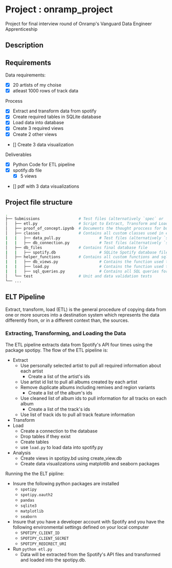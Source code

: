 # Project : onramp_project
Project for final interview round of Onramp's Vanguard Data Engineer Apprenticeship 

## Description


## Requirements
Data requirements:
- [x] 20 artists of my choise
- [x] atleast 1000 rows of track data

Process
- [x] Extract and transform data from spotify
- [x] Create required tables in SQLite database
- [x] Load data into database
- [x] Create 3 required views
- [x] Create 2 other views
- [] Create 3 data visualization


Deliverables
- [x] Python Code for ETL pipeline
- [x] spotify.db file
  - [x] 5 views
- [] pdf with 3 data visualizations



## Project file structure


``` bash
.
├── Submissions                 # Test files (alternatively `spec` or `tests`)
│   ├── etl.py                  # Script to Extract, Transform and Load the data
│   ├── proof_of_concept.ipynb  # Documents the thought proccess for building the pipeline
│   ├── classes                 # Contains all custom classes used in etl.py
|   |   ├── data_pull.py                 # Test files (alternatively `spec` or `tests`)
|   |   ├── db_connection.py             # Test files (alternatively `spec` or `tests`)
│   ├── db_files                # Contains final database file
|   |   ├── spotify.db                   # SQLite Spotify database files
│   ├── helper_functions        # Contains all custom functions and sql queries used in etl.py
|   |   ├── db_views.py                  # Contains the function used to create the views in spotify.db
|   |   ├── load.py                      # Contains the function used to load data into spotify.db
|   |   ├── sql_queries.py               # Contains all SQL queries for the project
│   └── test                    # Unit and data validation tests
└── ...

```


## ELT Pipeline
Extract, transform, load (ETL) is the general procedure of copying data from one or more sources into a destination system which represents the data differently from, or in a different context than, the sources.

### Extracting, Transforming, and Loading the Data

The ETL pipeline extracts data from Spotify's API four times using the package spotipy. The flow of the ETL pipeline is:
- Extract
  - Use personally selected artist to pull all required information about each artist
    -  Create a list of the artist's ids
  - Use artist id list to pull all albums created by each artist
  - Remove duplicate albums including remixes and region variants
    -  Create a list of the album's ids
  - Use cleaned list of album ids to pull information for all tracks on each album
    - Create a list of the track's ids
  - Use list of track ids to pull all track feature information
- Transform
- Load
  - Create a connection to the database
  - Drop tables if they exist
  - Create tables
  - use `load.py` to load data into spotify.py
- Analysis
  - Create views in spotipy.bd using create_view.db
  - Create data visualizations using matplotlib and seaborn packages


Running the the ELT pipline:
- Insure the following python packages are installed
  -   `spotipy`
  -   `spotipy.oauth2`
  -   `pandas`
  -   `sqlite3`
  -   `matplotlib`
  -   `seaborn`
- Insure that you have a developer account with Spotify and you have the following environmental settings defined on your local computer
  - `SPOTIPY_CLIENT_ID`
  - `SPOTIPY_CLIENT_SECRET`
  - `SPOTIPY_REDIRECT_URI`
- Run `python etl.py`
    - Data will be extracted from the Spotify's API files and transformed and loaded into the spotipy.db.
